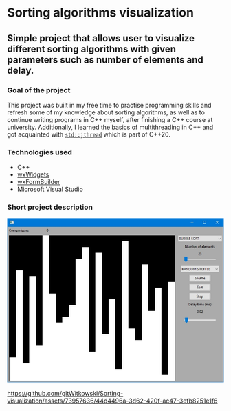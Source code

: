 
# Sorting algorithms visualization

## Simple project that allows user to visualize different sorting algorithms with given parameters such as number of elements and delay.

### Goal of the project
This project was built in my free time to practise programming skills and refresh some of my knowledge about sorting algorithms, as well as to continue writing programs in C++ myself, after finishing a C++ course at university. Additionally, I learned the basics of multithreading in C++ and got acquainted with [`std::jthread`](https://en.cppreference.com/w/cpp/thread/jthread) which is part of C++20.
 
### Technologies used
- C++
- [wxWidgets](https://www.wxwidgets.org/)
- [wxFormBuilder](https://sourceforge.net/projects/wxformbuilder/)
- Microsoft Visual Studio

### Short project description



![alt text](https://github.com/gitWitkowski/Sorting-visualization/blob/main/Demo/start_gui.jpg)


https://github.com/gitWitkowski/Sorting-visualization/assets/73957636/44d4496a-3d62-420f-ac47-3efb8251e1f6

